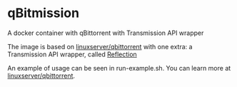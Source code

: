 # qBitmission
A docker container with qBittorrent with Transmission API wrapper

The image is based on [linuxserver/qbittorrent](https://hub.docker.com/r/linuxserver/qbittorrent) with one extra: a Transmission API wrapper, called [Reflection](https://github.com/Xmister/Reflection)

An example of usage can be seen in run-example.sh. You can learn more at [linuxserver/qbittorrent](https://hub.docker.com/r/linuxserver/qbittorrent).
